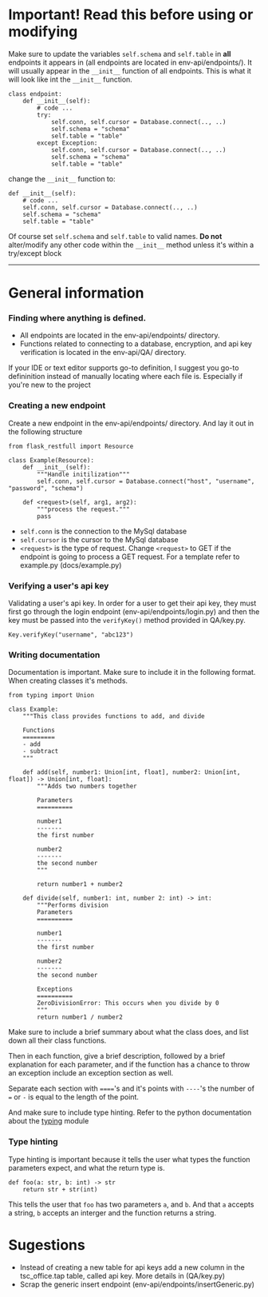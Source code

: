 # Important! Read this before using or modifying 
Make sure to update the variables `self.schema` and `self.table` in **all** endpoints it appears in (all endpoints are located in env-api/endpoints/). It will usually appear in the `__init__` function of all endpoints. This is what it will look like int the `__init__` function.

```python3
class endpoint:
    def __init__(self):
        # code ...
        try: 
            self.conn, self.cursor = Database.connect(.., ..)
            self.schema = "schema"
            self.table = "table"
        except Exception:
            self.conn, self.cursor = Database.connect(.., ..)
            self.schema = "schema"
            self.table = "table"
```

change the `__init__` function to:
```python3
def __init__(self):
    # code ...
    self.conn, self.cursor = Database.connect(.., ..)
    self.schema = "schema"
    self.table = "table"
```

Of course set `self.schema` and `self.table` to valid names. **Do not** alter/modify any other code within the `__init__` method unless it's within a try/except block

---

# General information 

### Finding where anything is defined.
- All endpoints are located in the env-api/endpoints/ directory. 
- Functions related to connecting to a database, encryption, and api key verification is located in the env-api/QA/ directory.

If your IDE or text editor supports go-to definition, I suggest you go-to defininition instead of manually locating where each file is. Especially if you're
new to the project

### Creating a new endpoint
Create a new endpoint in the env-api/endpoints/ directory. And lay it out in the following structure
```python3
from flask_restfull import Resource

class Example(Resource):
    def __init__(self):
        """Handle initilization"""
        self.conn, self.cursor = Database.connect("host", "username", "password", "schema")

    def <request>(self, arg1, arg2):
        """process the request."""
        pass
```
- `self.conn` is the connection to the MySql database
- `self.cursor` is the cursor to the MySql database
- `<request>` is the type of request. Change `<request>` to GET if the endpoint is going to process a GET request. For a template refer to example.py (docs/example.py)

### Verifying a user's api key
Validating a user's api key. In order for a user to get their api key, they must first go through the login endpoint (env-api/endpoints/login.py) and then the key must be passed
into the `verifyKey()` method provided in QA/key.py.
```python3
Key.verifyKey("username", "abc123") 
```

### Writing documentation
Documentation is important. Make sure to include it in the following format. When creating classes it's methods.
```python3
from typing import Union

class Example:
    """This class provides functions to add, and divide

    Functions
    =========
    - add 
    - subtract 
    """

    def add(self, number1: Union[int, float], number2: Union[int, float]) -> Union[int, float]:
        """Adds two numbers together

        Parameters
        ==========
        
        number1
        -------
        the first number

        number2
        -------
        the second number
        """

        return number1 + number2

    def divide(self, number1: int, number 2: int) -> int:
        """Performs division
        Parameters
        ==========
        
        number1
        -------
        the first number

        number2
        -------
        the second number

        Exceptions
        ==========
        ZeroDivisionError: This occurs when you divide by 0
        """
        return number1 / number2
```
Make sure to include a brief summary about what the class does, and list down all their class functions.

Then in each function, give a brief description, followed by a brief explanation for each parameter, and if the function has a chance to throw an exception include an exception section as well.

Separate each section with `====`'s and it's points with `----`'s the number of `=` or `-` is equal to the length of the point.

And make sure to include type hinting. Refer to the python documentation about the [typing](https://docs.python.org/3/library/typing.html) module

### Type hinting
Type hinting is important because it tells the user what types the function parameters expect, and what the return type is.
```python3
def foo(a: str, b: int) -> str
    return str + str(int)
```
This tells the user that `foo` has two parameters `a`, and `b`. And that `a` accepts a string, `b` accepts an interger and the function returns a string.


# Sugestions
- Instead of creating a new table for api keys add a new column in the tsc_office.tap table, called api key. More details in (QA/key.py)
- Scrap the generic insert endpoint (env-api/endpoints/insertGeneric.py)
